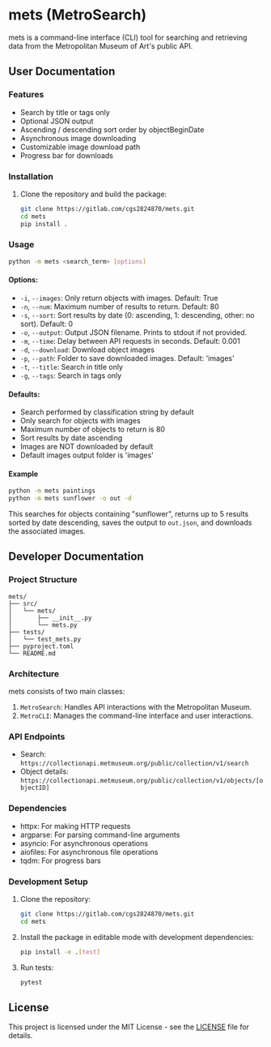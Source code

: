# mets (MetroSearch)

mets is a command-line interface (CLI) tool for searching and retrieving data from the Metropolitan Museum of Art's public API.

## User Documentation


### Features

- Search by title or tags only
- Optional JSON output
- Ascending / descending sort order by objectBeginDate
- Asynchronous image downloading
- Customizable image download path
- Progress bar for downloads


### Installation

1. Clone the repository and build the package:
   ```bash
   git clone https://gitlab.com/cgs2824870/mets.git
   cd mets
   pip install .
   ```

### Usage

```bash
python -m mets <search_term> [options]
```

#### Options:

- `-i`, `--images`: Only return objects with images. Default: True
- `-n`, `--num`: Maximum number of results to return. Default: 80
- `-s`, `--sort`: Sort results by date (0: ascending, 1: descending, other: no sort). Default: 0
- `-o`, `--output`: Output JSON filename. Prints to stdout if not provided.
- `-m`, `--time`: Delay between API requests in seconds. Default: 0.001
- `-d`, `--download`: Download object images
- `-p`, `--path`: Folder to save downloaded images. Default: 'images'
- `-t`, `--title`: Search in title only
- `-g`, `--tags`: Search in tags only


#### Defaults:

- Search performed by classification string by default
- Only search for objects with images
- Maximum number of objects to return is 80
- Sort results by date ascending
- Images are NOT downloaded by default
- Default images output folder is 'images'

#### Example

```bash
python -m mets paintings
python -m mets sunflower -o out -d
```

This searches for objects containing "sunflower", returns up to 5 results sorted by date descending, saves the output to `out.json`, and downloads the associated images.

## Developer Documentation

### Project Structure

```
mets/
├── src/
│   └── mets/
│       ├── __init__.py
│       └── mets.py
├── tests/
│   └── test_mets.py
├── pyproject.toml
└── README.md
```

### Architecture

mets consists of two main classes:

1. `MetroSearch`: Handles API interactions with the Metropolitan Museum.
2. `MetroCLI`: Manages the command-line interface and user interactions.

### API Endpoints

- Search: `https://collectionapi.metmuseum.org/public/collection/v1/search`
- Object details: `https://collectionapi.metmuseum.org/public/collection/v1/objects/[objectID]`

### Dependencies

- httpx: For making HTTP requests
- argparse: For parsing command-line arguments
- asyncio: For asynchronous operations
- aiofiles: For asynchronous file operations
- tqdm: For progress bars

### Development Setup

1. Clone the repository:
   ```bash
   git clone https://gitlab.com/cgs2824870/mets.git
   cd mets
   ```

2. Install the package in editable mode with development dependencies:
   ```bash
   pip install -e .[test]
   ```

3. Run tests:
   ```bash
   pytest
   ```

## License

This project is licensed under the MIT License - see the [LICENSE](LICENSE) file for details.
